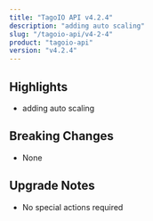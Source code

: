 ```yaml
---
title: "TagoIO API v4.2.4"
description: "adding auto scaling"
slug: "/tagoio-api/v4-2-4"
product: "tagoio-api"
version: "v4.2.4"
---
```


## Highlights

- adding auto scaling

## Breaking Changes

- None

## Upgrade Notes

- No special actions required
